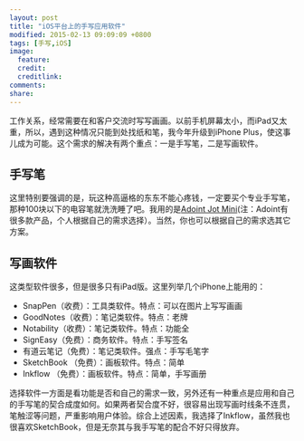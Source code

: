 ```yaml
---
layout: post
title: "iOS平台上的手写应用软件"
modified: 2015-02-13 09:09:09 +0800
tags: [手写,iOS]
image:
  feature: 
  credit: 
  creditlink: 
comments: 
share: 
---
```

工作关系，经常需要在和客户交流时写写画画。以前手机屏幕太小，而iPad又太重，所以，遇到这种情况只能到处找纸和笔，我今年升级到iPhone Plus，使这事儿成为可能。这个需求的解决有两个重点：一是手写笔，二是写画软件。

## 手写笔
这里特别要强调的是，玩这种高逼格的东东不能心疼钱，一定要买个专业手写笔，那种100块以下的电容笔就洗洗睡了吧。我用的是[Adoint Jot Mini](http://www.adonit.net/)(注：Adoint有很多款产品，个人根据自己的需求选择）。当然，你也可以根据自己的需求选其它方案。

## 写画软件
这类型软件很多，但是很多只有iPad版。这里列举几个iPhone上能用的：

- SnapPen（收费）：工具类软件。特点：可以在图片上写写画画
- GoodNotes（收费）：笔记类软件。特点：老牌
- Notability（收费）：笔记类软件。特点：功能全
- SignEasy（免费）：商务软件。特点：手写签名
- 有道云笔记（免费）：笔记类软件。强点：手写毛笔字
- SketchBook （免费）：画板软件。特点：简单
- Inkflow （免费）：画板软件。特点：简单，手写画册

选择软件一方面是看功能是否和自己的需求一致，另外还有一种重点是应用和自己的手写笔的契合成度如何。如果两者契合度不好，很容易出现写画时线条不连贯，笔触涩等问题，严重影响用户体验。综合上述因素，我选择了Inkflow，虽然我也很喜欢SketchBook，但是无奈其与我手写笔的配合不好只得放弃。